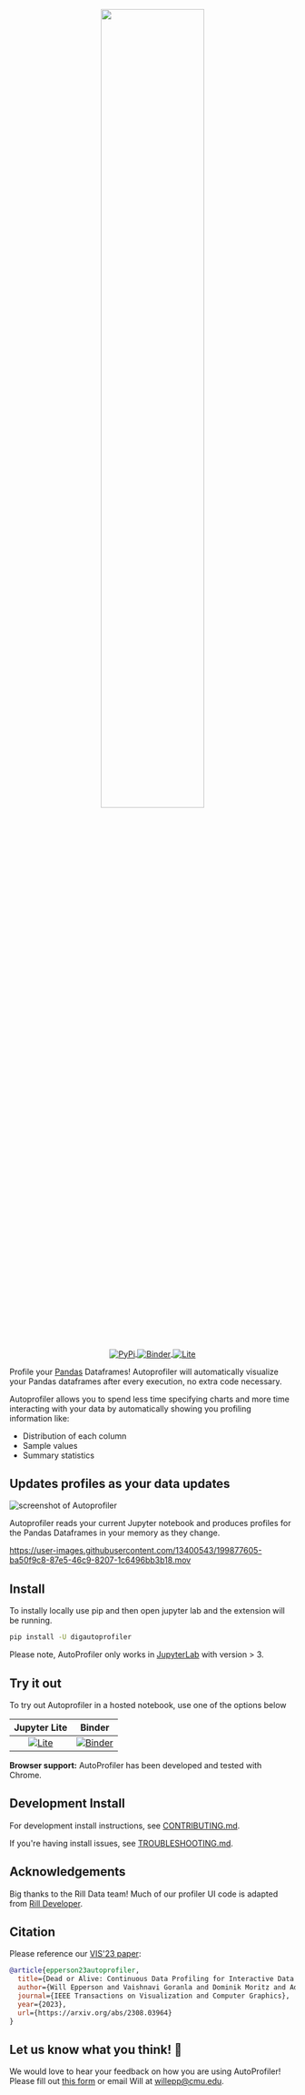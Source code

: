 <p align="center"><a href="#"><img width=60% alt="" src="https://raw.githubusercontent.com/cmudig/AutoProfiler/main/.github/screenshots/Autoprofiler_social_tag.png"></a></p>

<p align="center">
    <a href="https://pypi.org/project/digautoprofiler/">
        <img alt="PyPi" src="https://img.shields.io/pypi/v/digautoprofiler.svg" align="center">
    </a>
     <a href="https://mybinder.org/v2/gh/cmudig/AutoProfiler/HEAD?labpath=examples%2FSF%20Housing%20Demo.ipynb">
        <img alt="Binder" src="https://mybinder.org/badge_logo.svg" align="center">
    </a>
     <a href="http://dig.cmu.edu/AutoProfiler">
        <img alt="Lite" src="https://gist.githubusercontent.com/willeppy/35cdc20a3fc26e393ce76f1df35bcdfc/raw/a7fca1d0a2d62c2b49f60c0217dffbd0fe404471/lite-badge-launch-small.svg" align="center">
    </a>
</p>

Profile your [Pandas](https://pandas.pydata.org) Dataframes! Autoprofiler will automatically visualize your Pandas dataframes after every execution, no extra code necessary.

Autoprofiler allows you to spend less time specifying charts and more time interacting with your data by automatically showing you profiling information like:

-   Distribution of each column
-   Sample values
-   Summary statistics

## Updates profiles as your data updates

![screenshot of Autoprofiler](https://raw.githubusercontent.com/cmudig/AutoProfiler/main/.github/screenshots/profiler_sc.png)

Autoprofiler reads your current Jupyter notebook and produces profiles for the Pandas Dataframes in your memory as they change.

https://user-images.githubusercontent.com/13400543/199877605-ba50f9c8-87e5-46c9-8207-1c6496bb3b18.mov

## Install

To instally locally use pip and then open jupyter lab and the extension will be running.

```bash
pip install -U digautoprofiler
```

Please note, AutoProfiler only works in [JupyterLab](https://jupyter.org/install) with version > 3.

## Try it out

To try out Autoprofiler in a hosted notebook, use one of the options below

|                                                                                           Jupyter Lite                                                                                            |                                                                       Binder                                                                       |
| :-----------------------------------------------------------------------------------------------------------------------------------------------------------------------------------------------: | :------------------------------------------------------------------------------------------------------------------------------------------------: |
| [![Lite](https://gist.githubusercontent.com/willeppy/35cdc20a3fc26e393ce76f1df35bcdfc/raw/a7fca1d0a2d62c2b49f60c0217dffbd0fe404471/lite-badge-launch-small.svg)](http://dig.cmu.edu/AutoProfiler) | [![Binder](https://mybinder.org/badge_logo.svg)](https://mybinder.org/v2/gh/cmudig/AutoProfiler/HEAD?labpath=examples%2FSF%20Housing%20Demo.ipynb) |

**Browser support:** AutoProfiler has been developed and tested with Chrome.

## Development Install

For development install instructions, see [CONTRIBUTING.md](CONTRIBUTING.md).

If you're having install issues, see [TROUBLESHOOTING.md](TROUBLESHOOTING.md).

## Acknowledgements

Big thanks to the Rill Data team! Much of our profiler UI code is adapted from [Rill Developer](https://github.com/rilldata/rill-developer).

## Citation

Please reference our [VIS'23 paper](https://arxiv.org/abs/2308.03964):

```bibtex
@article{epperson23autoprofiler,
  title={Dead or Alive: Continuous Data Profiling for Interactive Data Science},
  author={Will Epperson and Vaishnavi Goranla and Dominik Moritz and Adam Perer},
  journal={IEEE Transactions on Visualization and Computer Graphics},
  year={2023},
  url={https://arxiv.org/abs/2308.03964}
}
```

## Let us know what you think! 📢

We would love to hear your feedback on how you are using AutoProfiler! Please fill out [this form](https://forms.gle/V3ejpXxMcQXqYJG48) or email Will at [willepp@cmu.edu](mailto:willepp@cmu.edu).
